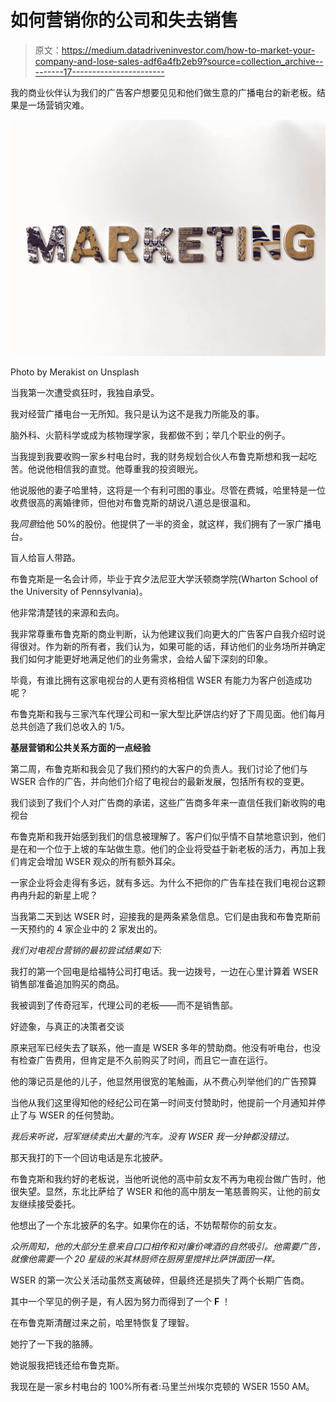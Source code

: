 # 如何营销你的公司和失去销售

> 原文：<https://medium.datadriveninvestor.com/how-to-market-your-company-and-lose-sales-adf6a4fb2eb9?source=collection_archive---------17----------------------->

我的商业伙伴认为我们的广告客户想要见见和他们做生意的广播电台的新老板。结果是一场营销灾难。

![](img/3e02a170ed7e931f20badbf87aca8080.png)

Photo by Merakist on Unsplash

当我第一次遭受疯狂时，我独自承受。

我对经营广播电台一无所知。我只是认为这不是我力所能及的事。

脑外科、火箭科学或成为核物理学家，我都做不到；举几个职业的例子。

当我提到我要收购一家乡村电台时，我的财务规划合伙人布鲁克斯想和我一起吃苦。他说他相信我的直觉。他尊重我的投资眼光。

他说服他的妻子哈里特，这将是一个有利可图的事业。尽管在费城，哈里特是一位收费很高的离婚律师，但他对布鲁克斯的胡说八道总是很温和。

我*同意*给他 50%的股份。他提供了一半的资金，就这样，我们拥有了一家广播电台。

盲人给盲人带路。

布鲁克斯是一名会计师，毕业于宾夕法尼亚大学沃顿商学院(Wharton School of the University of Pennsylvania)。

他非常清楚钱的来源和去向。

我非常尊重布鲁克斯的商业判断，认为他建议我们向更大的广告客户自我介绍时说得很对。作为新的所有者，我们认为，如果可能的话，拜访他们的业务场所并确定我们如何才能更好地满足他们的业务需求，会给人留下深刻的印象。

毕竟，有谁比拥有这家电视台的人更有资格相信 WSER 有能力为客户创造成功呢？

布鲁克斯和我与三家汽车代理公司和一家大型比萨饼店约好了下周见面。他们每月总共创造了我们总收入的 1/5。

**基层营销和公共关系方面的一点经验**

第二周，布鲁克斯和我会见了我们预约的大客户的负责人。我们讨论了他们与 WSER 合作的广告，并向他们介绍了电视台的最新发展，包括所有权的变更。

我们谈到了我们个人对广告商的承诺，这些广告商多年来一直信任我们新收购的电视台

布鲁克斯和我开始感到我们的信息被理解了。客户们似乎情不自禁地意识到，他们是在和一个位于上坡的车站做生意。他们的企业将受益于新老板的活力，再加上我们肯定会增加 WSER 观众的所有额外耳朵。

一家企业将会走得有多远，就有多远。为什么不把你的广告车挂在我们电视台这颗冉冉升起的新星上呢？

当我第二天到达 WSER 时，迎接我的是两条紧急信息。它们是由我和布鲁克斯前一天预约的 4 家企业中的 2 家发出的。

*我们对电视台营销的最初尝试结果如下:*

我打的第一个回电是给福特公司打电话。我一边拨号，一边在心里计算着 WSER 销售部准备追加购买的商品。

我被调到了传奇冠军，代理公司的老板——而不是销售部。

好迹象，与真正的决策者交谈

原来冠军已经失去了联系，他一直是 WSER 多年的赞助商。他没有听电台，也没有检查广告费用，但肯定是不久前购买了时间，而且它一直在运行。

他的簿记员是他的儿子，他显然用很宽的笔触画，从不费心列举他们的广告预算

当他从我们这里得知他的经纪公司在第一时间支付赞助时，他提前一个月通知并停止了与 WSER 的任何赞助。

*我后来听说，冠军继续卖出大量的汽车。没有 WSER 我一分钟都没错过。*

那天我打的下一个回访电话是东北披萨。

布鲁克斯和我约好的老板说，当他听说他的高中前女友不再为电视台做广告时，他很失望。显然，东北比萨给了 WSER 和他的高中朋友一笔慈善购买，让他的前女友继续接受委托。

他想出了一个东北披萨的名字。如果你在的话，不妨帮帮你的前女友。

*众所周知，他的大部分生意来自口口相传和对廉价啤酒的自然吸引。他需要广告，就像他需要一个 20 星级的米其林厨师在厨房里搅拌比萨饼面团一样。*

WSER 的第一次公关活动虽然支离破碎，但最终还是损失了两个长期广告商。

其中一个罕见的例子是，有人因为努力而得到了一个 **F** ！

在布鲁克斯清醒过来之前，哈里特恢复了理智。

她拧了一下我的胳膊。

她说服我把钱还给布鲁克斯。

我现在是一家乡村电台的 100%所有者:马里兰州埃尔克顿的 WSER 1550 AM。
